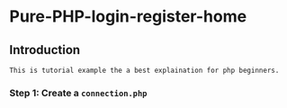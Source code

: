 # Pure-PHP-login-register-home
 
## Introduction
    This is tutorial example the a best explaination for php beginners.
### Step 1: Create a `connection.php`